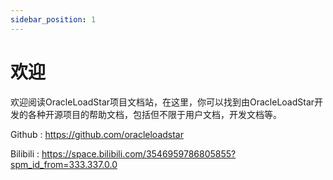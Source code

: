 ```yaml
---
sidebar_position: 1
---
```


# 欢迎

欢迎阅读OracleLoadStar项目文档站，在这里，你可以找到由OracleLoadStar开发的各种开源项目的帮助文档，包括但不限于用户文档，开发文档等。

Github : https://github.com/oracleloadstar

Bilibili : https://space.bilibili.com/3546959786805855?spm_id_from=333.337.0.0 